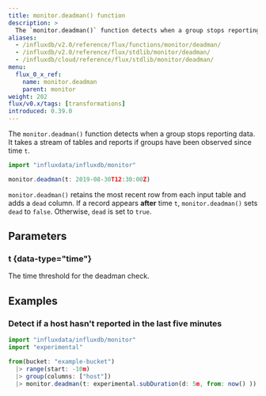 ```yaml
---
title: monitor.deadman() function
description: >
  The `monitor.deadman()` function detects when a group stops reporting data.
aliases:
  - /influxdb/v2.0/reference/flux/functions/monitor/deadman/
  - /influxdb/v2.0/reference/flux/stdlib/monitor/deadman/
  - /influxdb/cloud/reference/flux/stdlib/monitor/deadman/
menu:
  flux_0_x_ref:
    name: monitor.deadman
    parent: monitor
weight: 202
flux/v0.x/tags: [transformations]
introduced: 0.39.0
---
```


The `monitor.deadman()` function detects when a group stops reporting data.
It takes a stream of tables and reports if groups have been observed since time `t`.

```js
import "influxdata/influxdb/monitor"

monitor.deadman(t: 2019-08-30T12:30:00Z)
```

`monitor.deadman()` retains the most recent row from each input table and adds a `dead` column.
If a record appears **after** time `t`, `monitor.deadman()` sets `dead` to `false`.
Otherwise, `dead` is set to `true`.

## Parameters

### t {data-type="time"}
The time threshold for the deadman check.

## Examples

### Detect if a host hasn't reported in the last five minutes
```js
import "influxdata/influxdb/monitor"
import "experimental"

from(bucket: "example-bucket")
  |> range(start: -10m)
  |> group(columns: ["host"])
  |> monitor.deadman(t: experimental.subDuration(d: 5m, from: now() ))
```
